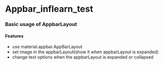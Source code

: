 # Appbar_inflearn_test

### Basic usage of AppbarLayout

#### Features

* use material.appbar.AppBarLayout
* set image in the appbarLayout(show it when appbarLayout is expanded)
* change text options when the appbarLayout is expanded or collapsed
